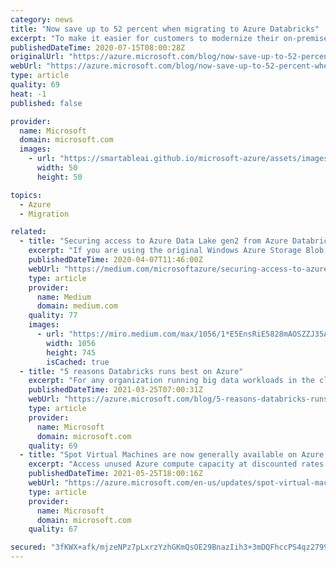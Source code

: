 ```yaml
---
category: news
title: "Now save up to 52 percent when migrating to Azure Databricks"
excerpt: "To make it easier for customers to modernize their on-premises Spark and big data workloads to the cloud, we’re announcing a new migration offer with Azure Databricks."
publishedDateTime: 2020-07-15T08:00:28Z
originalUrl: "https://azure.microsoft.com/blog/now-save-up-to-52-percent-when-migrating-to-azure-databricks/"
webUrl: "https://azure.microsoft.com/blog/now-save-up-to-52-percent-when-migrating-to-azure-databricks/"
type: article
quality: 69
heat: -1
published: false

provider:
  name: Microsoft
  domain: microsoft.com
  images:
    - url: "https://smartableai.github.io/microsoft-azure/assets/images/organizations/microsoft.com-50x50.jpg"
      width: 50
      height: 50

topics:
  - Azure
  - Migration

related:
  - title: "Securing access to Azure Data Lake gen2 from Azure Databricks"
    excerpt: "If you are using the original Windows Azure Storage Blob (WASB) driver it is recommended to use ABFS with ADLS due to greater efficiency with directory level operations. To access data directly ..."
    publishedDateTime: 2020-04-07T11:46:00Z
    webUrl: "https://medium.com/microsoftazure/securing-access-to-azure-data-lake-gen2-from-azure-databricks-8580ddcbdc6"
    type: article
    provider:
      name: Medium
      domain: medium.com
    quality: 77
    images:
      - url: "https://miro.medium.com/max/1056/1*E5EnsRiE5828mAOSZZJ35A.png"
        width: 1056
        height: 745
        isCached: true
  - title: "5 reasons Databricks runs best on Azure"
    excerpt: "For any organization running big data workloads in the cloud, exceptional scale, performance, and optimization are essential. Databricks customers have multiple choices for their cloud destination. Azure Databricks is the only first-party service offering for Databricks, which provides customers with"
    publishedDateTime: 2021-03-25T07:00:31Z
    webUrl: "https://azure.microsoft.com/blog/5-reasons-databricks-runs-best-on-azure/"
    type: article
    provider:
      name: Microsoft
      domain: microsoft.com
    quality: 69
  - title: "Spot Virtual Machines are now generally available on Azure Databricks"
    excerpt: "Access unused Azure compute capacity at discounted rates using Spot VMs on Azure Databricks"
    publishedDateTime: 2021-05-25T18:00:16Z
    webUrl: "https://azure.microsoft.com/en-us/updates/spot-virtual-machines-are-now-generally-available-on-azure-databricks/"
    type: article
    provider:
      name: Microsoft
      domain: microsoft.com
    quality: 67

secured: "3fKWX+afk/mjzeNPz7pLxrzYzhGKmQsOE29BnazIih3+3mDQFhccPS4qz27994UAY48uvU4rFpNvhldY2FMgWGFQ5y2SECUXuzCZR+fsba9ku9KGelIG4SPjh+P/zEy5iSdkuaWmM/8JSucwkc5I//0WoGZrODFb6P3Jyf6AlNd/CMx4G8URxNnEsvpxsM3WGNHxFwUBVZn5FaFKQSw5y6GCJdmvzaWSPza1tBWsxEnAkgQWQtLi0ruIUCVcSn+tV5+D+HIUfcUcouqkSQdW+B3vpE4wDoHtZpmSjG84FK5Wg1/uHlaFPOND791rkS8LI4cal8aLyoorDtXae5FdPSmlT2J13+csy+zLJgS4DKo=;KzEyG9POShtjhtd5pUVbjA=="
---
```


